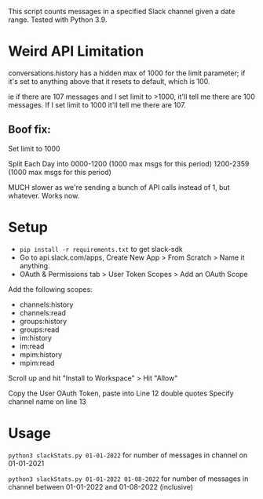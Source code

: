 This script counts messages in a specified Slack channel given a date range. Tested with Python 3.9.
# Weird API Limitation
conversations.history has a hidden max of 1000 for the limit parameter; if it's set to anything above that it resets to default, which is 100. 

ie if there are 107 messages and I set limit to >1000, it'll tell me there are 100 messages. If I set limit to 1000 it'll tell me there are 107.

## Boof fix:
Set limit to 1000

Split Each Day into
0000-1200 (1000 max msgs for this period)
1200-2359 (1000 max msgs for this period)

MUCH slower as we're sending a bunch of API calls instead of 1, but whatever. Works now.


# Setup
* `pip install -r requirements.txt` to get slack-sdk
* Go to api.slack.com/apps, Create New App > From Scratch > Name it anything.
* OAuth & Permissions tab > User Token Scopes > Add an OAuth Scope

Add the following scopes:
* channels:history
* channels:read
* groups:history
* groups:read
* im:history
* im:read
* mpim:history
* mpim:read

Scroll up and hit "Install to Workspace" > Hit "Allow"

Copy the User OAuth Token, paste into Line 12 double quotes
Specify channel name on line 13

# Usage
`python3 slackStats.py 01-01-2022` for number of messages in channel on 01-01-2021

`python3 slackStats.py 01-01-2022 01-08-2022` for number of messages in channel between 01-01-2022 and 01-08-2022 (inclusive)